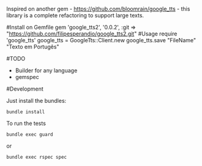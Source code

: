 Inspired on another gem - https://github.com/bloomrain/google_tts - this library is a
complete refactoring to support large texts.

#Install on Gemfile
    gem 'google_tts2', '0.0.2', :git  => "https://github.com/filipesperandio/google_tts2.git"
#Usage
    require 'google_tts'
    google_tts = GoogleTts::Client.new
    google_tts.save "FileName" "Texto em Portugês"

#TODO
* Builder for any language
* gemspec

#Development

Just install the bundles:

    bundle install

To run the tests

    bundle exec guard
    
or

    bundle exec rspec spec

